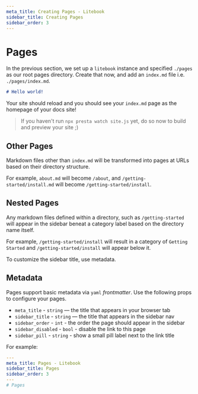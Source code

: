 ```yaml
---
meta_title: Creating Pages - Litebook
sidebar_title: Creating Pages
sidebar_order: 3
---
```


# Pages

In the previous section, we set up a `litebook` instance and specified
`./pages` as our root pages directory. Create that now, and add an `index.md`
file i.e. `./pages/index.md`.

```markdown
# Hello world!
```

Your site should reload and you should see your `index.md` page as the homepage
of your docs site!

> If you haven't run `npx presta watch site.js` yet, do so now to build and
> preview your site ;)

## Other Pages

Markdown files other than `index.md` will be transformed into pages at URLs
based on their directory structure.

For example, `about.md` will become `/about`, and
`/getting-started/install.md` will become `/getting-started/install`.

## Nested Pages

Any markdown files defined within a directory, such as `/getting-started` will
appear in the sidebar beneat a category label based on the directory name
itself.

For example, `/getting-started/install` will result in a category of `Getting Started` and `/getting-started/install` will appear below it.

To customize the sidebar title, use metadata.

## Metadata

Pages support basic metadata via `yaml` _frontmatter_. Use the following props
to configure your pages.

- `meta_title` - `string` — the title that appears in your browser tab
- `sidebar_title` - `string` — the title that appears in the sidebar nav
- `sidebar_order` - `int` - the order the page should appear in the sidebar
- `sidebar_disabled` - `bool` - disable the link to this page
- `sidebar_pill` - `string` - show a small pill label next to the link title

For example:

```yaml
---
meta_title: Pages - Litebook
sidebar_title: Pages
sidebar_order: 3
---
# Pages
```

